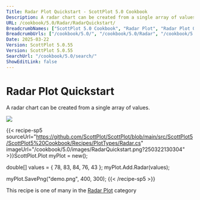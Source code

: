 ```yaml
---
Title: Radar Plot Quickstart - ScottPlot 5.0 Cookbook
Description: A radar chart can be created from a single array of values.
URL: /cookbook/5.0/Radar/RadarQuickstart/
BreadcrumbNames: ["ScottPlot 5.0 Cookbook", "Radar Plot", "Radar Plot Quickstart"]
BreadcrumbUrls: ["/cookbook/5.0/", "/cookbook/5.0/Radar", "/cookbook/5.0/Radar/RadarQuickstart"]
Date: 2025-03-22
Version: ScottPlot 5.0.55
Version: ScottPlot 5.0.55
SearchUrl: "/cookbook/5.0/search/"
ShowEditLink: false
---
```



<div class='d-flex align-items-center mt-5'>
<h1 class='me-2 text-dark my-0 border-0'>Radar Plot Quickstart</h1>
</div>

A radar chart can be created from a single array of values.

[![](/cookbook/5.0/images/RadarQuickstart.png?250322130304)](/cookbook/5.0/images/RadarQuickstart.png?250322130304)

{{< recipe-sp5 sourceUrl="https://github.com/ScottPlot/ScottPlot/blob/main/src/ScottPlot5/ScottPlot5%20Cookbook/Recipes/PlotTypes/Radar.cs" imageUrl="/cookbook/5.0/images/RadarQuickstart.png?250322130304" >}}ScottPlot.Plot myPlot = new();

double[] values = { 78, 83, 84, 76, 43 };
myPlot.Add.Radar(values);

myPlot.SavePng("demo.png", 400, 300);
{{< /recipe-sp5 >}}

<div class='my-5 text-center'>This recipe is one of many in the <a href='/cookbook/5.0/Radar'>Radar Plot</a> category</div>



